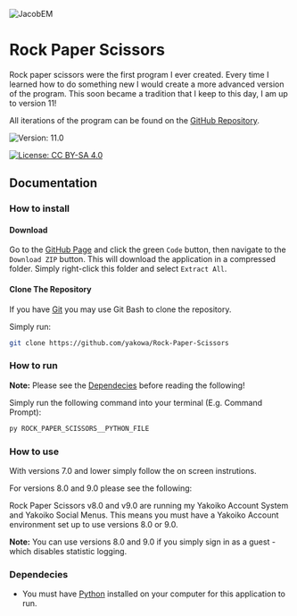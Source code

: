 
![JacobEM](https://jacobem.com/assets/media/JacobEM.png)


# Rock Paper Scissors

Rock paper scissors were the first program I ever created. Every time I learned how to do something new I would create a more advanced version of the program. This soon became a tradition that I keep to this day, I am up to version 11!

All iterations of the program can be found on the [GitHub Repository](https://github.com/yakowa/Rock-Paper-Scissors).

![Version: 11.0](https://img.shields.io/badge/Version-11.0-00e0a7)

[![License: CC BY-SA 4.0](https://img.shields.io/badge/License-CC--BY--SA-776bff)](https://creativecommons.org/licenses/by-sa/4.0/)

## Documentation

### How to install

#### Download

Go to the [GitHub Page](https://github.com/yakowa/Rock-Paper-Scissors) and click the green `Code` button, then navigate to the `Download ZIP` button. This will download the application in a compressed folder. Simply right-click this folder and select `Extract All`.

#### Clone The Repository

If you have [Git](https://git-scm.com/) you may use Git Bash to clone the repository.

Simply run:
```bash
git clone https://github.com/yakowa/Rock-Paper-Scissors
```


### How to run

**Note:** Please see the [Dependecies](#dependecies) before reading the following!

Simply run the following command into your terminal (E.g. Command Prompt):
```bash
py ROCK_PAPER_SCISSORS__PYTHON_FILE
```


### How to use

With versions 7.0 and lower simply follow the on screen instrutions.

For versions 8.0 and 9.0 please see the following:

Rock Paper Scissors v8.0 and v9.0 are running my Yakoiko Account System and Yakoiko Social Menus. This means you must have a Yakoiko Account environment set up to use versions 8.0 or 9.0.

**Note:** You can use versions 8.0 and 9.0 if you simply sign in as a guest - which disables statistic logging.

### Dependecies

* You must have [Python](https://www.python.org/) installed on your computer for this application to run.
